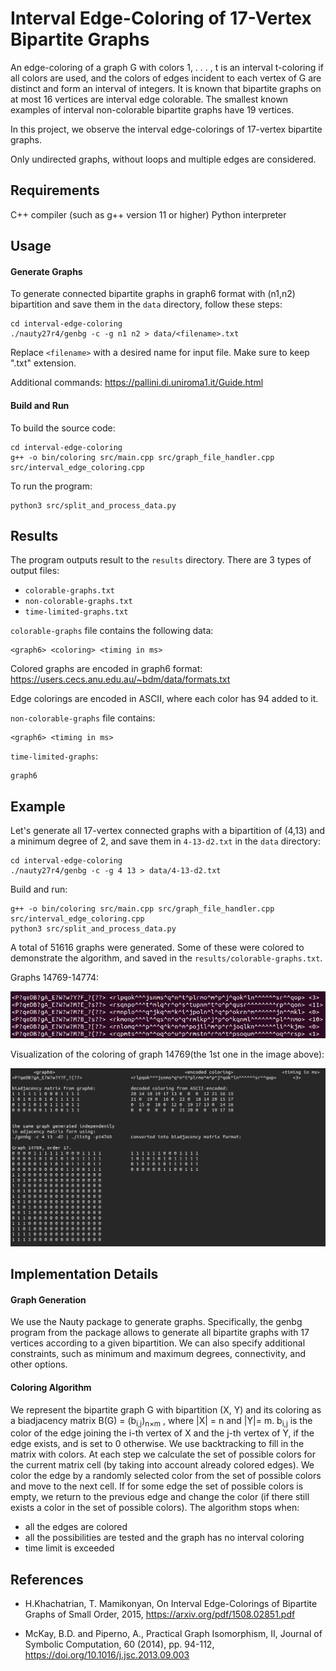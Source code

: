 # __Interval Edge-Coloring of 17-Vertex Bipartite Graphs__

An edge-coloring of a graph G with colors 1, . . . , t is an interval t-coloring if all colors are used, and the colors of
edges incident to each vertex of G are distinct and form an interval of integers. 
It is known that bipartite graphs on at most 16 vertices are interval edge colorable.
The smallest known examples of interval non-colorable bipartite graphs have 19 vertices. 

In this project, we observe the interval edge-colorings of 17-vertex bipartite graphs.

Only undirected graphs, without loops and multiple edges are considered.


## __Requirements__
 C++ compiler (such as g++ version 11 or higher)
 Python interpreter

## __Usage__
#### __Generate Graphs__

To generate connected bipartite graphs in graph6 format with (n1,n2) bipartition and save them in the `data` directory, follow these steps:

```
cd interval-edge-coloring
./nauty27r4/genbg -c -g n1 n2 > data/<filename>.txt
```
Replace `<filename>` with a desired name for input file. Make sure to keep ".txt" extension.

Additional commands: https://pallini.di.uniroma1.it/Guide.html


#### __Build and Run__
To build the source code:
```
cd interval-edge-coloring
g++ -o bin/coloring src/main.cpp src/graph_file_handler.cpp src/interval_edge_coloring.cpp
```

To run the program:
```
python3 src/split_and_process_data.py
```

## __Results__

The program outputs result to the `results` directory. 
There are 3 types of output files:
* `colorable-graphs.txt`
* `non-colorable-graphs.txt`
* `time-limited-graphs.txt`


`colorable-graphs` file contains the following data:
```
<graph6> <coloring> <timing in ms>
```
Colored graphs are encoded in graph6 format: https://users.cecs.anu.edu.au/~bdm/data/formats.txt

Edge colorings are encoded in ASCII, where each color has 94 added to it.

`non-colorable-graphs` file contains:
```
<graph6> <timing in ms>
```
`time-limited-graphs`:
```
graph6
```

## __Example__
Let's generate all 17-vertex connected graphs with a bipartition of (4,13) and a minimum degree of 2, and save them in `4-13-d2.txt` in the `data` directory:

```
cd interval-edge-coloring
./nauty27r4/genbg -c -g 4 13 > data/4-13-d2.txt

```

Build and run:

```
g++ -o bin/coloring src/main.cpp src/graph_file_handler.cpp src/interval_edge_coloring.cpp
python3 src/split_and_process_data.py 
```
A total of 51616 graphs were generated. 
Some of these were colored to demonstrate the algorithm, and saved in the `results/colorable-graphs.txt`.

Graphs 14769-14774:

![colorings](images/4-13-d2.png)

Visualization of the coloring of graph 14769(the 1st one in the image above):

![coloring](images/visualized-coloring.png)



## __Implementation Details__

#### __Graph Generation__
We use the Nauty package to generate graphs.
Specifically, the genbg program from the package allows to generate all bipartite graphs with 17 vertices according to a given bipartition. We can also specify additional constraints, such as minimum and maximum degrees, connectivity, and other options.

#### __Coloring Algorithm__

We represent the bipartite graph G with bipartition (X, Y) and its coloring as a biadjacency matrix B(G) = (b<sub>i,j</sub>)<sub>n×m</sub> , where |X| = n and |Y|= m. b<sub>i,j</sub> is the color of the edge joining the i-th vertex of X and the j-th vertex of Y, if the edge exists, and is set to 0 otherwise. We use backtracking to fill in the matrix with colors. At each step we calculate the set of possible colors for the current matrix cell (by taking into account already colored edges). We color the edge by a randomly selected color from the set of possible colors and move to the next cell. If for some edge the set of possible colors is empty, we return to the previous edge and change the color (if there still exists a color in the set of possible colors). 
The algorithm stops when:
* all the edges are colored
* all the possibilities are tested and the graph has no interval coloring
* time limit is exceeded

## __References__

* H.Khachatrian, T. Mamikonyan, On Interval Edge-Colorings of Bipartite Graphs of Small Order, 2015, 
https://arxiv.org/pdf/1508.02851.pdf

* McKay, B.D. and Piperno, A., Practical Graph Isomorphism, II,
Journal of Symbolic Computation, 60 (2014), pp. 94-112, https://doi.org/10.1016/j.jsc.2013.09.003
